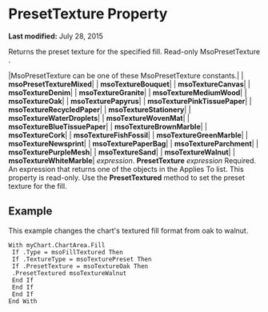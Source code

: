 
# PresetTexture Property

 **Last modified:** July 28, 2015

Returns the preset texture for the specified fill. Read-only MsoPresetTexture .


|MsoPresetTexture can be one of these MsoPresetTexture constants.|
| **msoPresetTextureMixed**|
| **msoTextureBouquet**|
| **msoTextureCanvas**|
| **msoTextureDenim**|
| **msoTextureGranite**|
| **msoTextureMediumWood**|
| **msoTextureOak**|
| **msoTexturePapyrus**|
| **msoTexturePinkTissuePaper**|
| **msoTextureRecycledPaper**|
| **msoTextureStationery**|
| **msoTextureWaterDroplets**|
| **msoTextureWovenMat**|
| **msoTextureBlueTissuePaper**|
| **msoTextureBrownMarble**|
| **msoTextureCork**|
| **msoTextureFishFossil**|
| **msoTextureGreenMarble**|
| **msoTextureNewsprint**|
| **msoTexturePaperBag**|
| **msoTextureParchment**|
| **msoTexturePurpleMesh**|
| **msoTextureSand**|
| **msoTextureWalnut**|
| **msoTextureWhiteMarble**|
 _expression_. **PresetTexture**
 _expression_ Required. An expression that returns one of the objects in the Applies To list.
This property is read-only. Use the  **PresetTextured** method to set the preset texture for the fill.

## Example

This example changes the chart's textured fill format from oak to walnut.


```
With myChart.ChartArea.Fill 
 If .Type = msoFillTextured Then 
 If .TextureType = msoTexturePreset Then 
 If .PresetTexture = msoTextureOak Then 
 .PresetTextured msoTextureWalnut 
 End If 
 End If 
 End If 
End With
```

